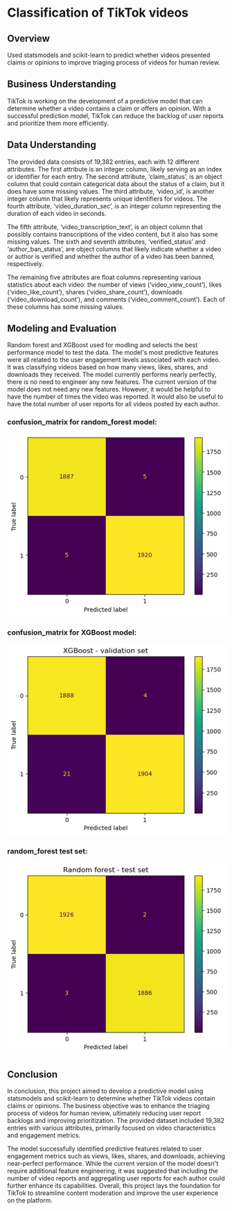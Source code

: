 # Classification of TikTok videos

## Overview
Used statsmodels and scikit-learn to predict whether videos presented claims or opinions to improve triaging process of videos for human review.

## Business Understanding
TikTok is working on the development of a predictive model that can determine whether a video contains a claim or offers an opinion. With a successful prediction model, TikTok can reduce the backlog of user reports and prioritize them more efficiently.

## Data Understanding
The provided data consists of 19,382 entries, each with 12 different attributes. The first attribute is an integer column, likely serving as an index or identifier for each entry. The second attribute, ‘claim_status’, is an object column that could contain categorical data about the status of a claim, but it does have some missing values. The third attribute, ‘video_id’, is another integer column that likely represents unique identifiers for videos. The fourth attribute, ‘video_duration_sec’, is an integer column representing the duration of each video in seconds.

The fifth attribute, ‘video_transcription_text’, is an object column that possibly contains transcriptions of the video content, but it also has some missing values. The sixth and seventh attributes, ‘verified_status’ and ‘author_ban_status’, are object columns that likely indicate whether a video or author is verified and whether the author of a video has been banned, respectively.

The remaining five attributes are float columns representing various statistics about each video: the number of views (‘video_view_count’), likes (‘video_like_count’), shares (‘video_share_count’), downloads (‘video_download_count’), and comments (‘video_comment_count’). Each of these columns has some missing values.

## Modeling and Evaluation
Random forest and XGBoost used for modling and selects the best performance model to test the data.
The model's most predictive features were all related to the user engagement levels associated with each video. It was classifying videos based on how many views, likes, shares, and downloads they received.
The model currently performs nearly perfectly, there is no need to engineer any new features.
The current version of the model does not need any new features. However, it would be helpful to have the number of times the video was reported. It would also be useful to have the total number of user reports for all videos posted by each author.

### confusion_matrix for random_forest model: 

![](./images/random_forest_eva.png)

### confusion_matrix for XGBoost model: 

![](./images/XGBoostEva.png)

### random_forest test set: 

![](./images/random_forest.png)

## Conclusion
In conclusion, this project aimed to develop a predictive model using statsmodels and scikit-learn to determine whether TikTok videos contain claims or opinions. The business objective was to enhance the triaging process of videos for human review, ultimately reducing user report backlogs and improving prioritization. The provided dataset included 19,382 entries with various attributes, primarily focused on video characteristics and engagement metrics.

The model successfully identified predictive features related to user engagement metrics such as views, likes, shares, and downloads, achieving near-perfect performance. While the current version of the model doesn't require additional feature engineering, it was suggested that including the number of video reports and aggregating user reports for each author could further enhance its capabilities. Overall, this project lays the foundation for TikTok to streamline content moderation and improve the user experience on the platform.

